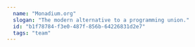 ```yaml
---
  name: "Monadium.org"
  slogan: "The modern alternative to a programming union."
  id: "b1f78784-f3e0-487f-856b-64226831d2e7"
  tags: "team"
---
```

